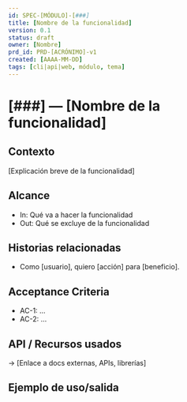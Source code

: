 ```yaml
---
id: SPEC-[MÓDULO]-[###]
title: [Nombre de la funcionalidad]
version: 0.1
status: draft
owner: [Nombre]
prd_id: PRD-[ACRÓNIMO]-v1
created: [AAAA-MM-DD]
tags: [cli|api|web, módulo, tema]
---
```

# [###] — [Nombre de la funcionalidad]

## Contexto
[Explicación breve de la funcionalidad]

## Alcance
- In: Qué va a hacer la funcionalidad
- Out: Qué se excluye de la funcionalidad

## Historias relacionadas
- Como [usuario], quiero [acción] para [beneficio].

## Acceptance Criteria
- AC-1: …
- AC-2: …

## API / Recursos usados
→ [Enlace a docs externas, APIs, librerías]

## Ejemplo de uso/salida
